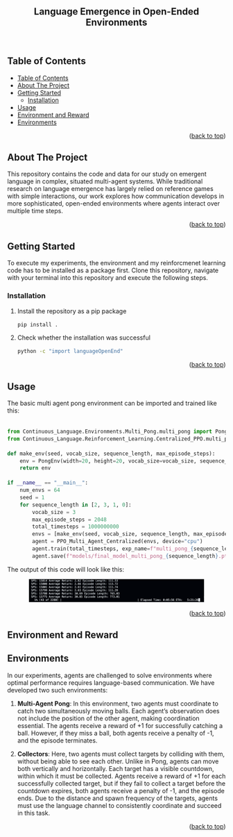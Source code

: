 <a name="readme-top"></a>

<br />
<div align="center">
  <h2 align="center">Language Emergence in Open-Ended Environments</h2>
</div>

<br/>

## Table of Contents
- [Table of Contents](#table-of-contents)
- [About The Project](#about-the-project)
- [Getting Started](#getting-started)
  - [Installation](#installation)
- [Usage](#usage)
- [Environment and Reward](#environment-and-reward)
- [Environments](#environments)

<p align="right">(<a href="#readme-top">back to top</a>)</p>

## About The Project

This repository contains the code and data for our study on emergent language in complex, situated multi-agent systems. While traditional research on language emergence has largely relied on reference games with simple interactions, our work explores how communication develops in more sophisticated, open-ended environments where agents interact over multiple time steps.

<p align="right">(<a href="#readme-top">back to top</a>)</p>


## Getting Started

To execute my experiments, the environment and my reinforcmenet learning code has to be installed as a package first. Clone this repository, navigate with your terminal into this repository and execute the following steps.

### Installation

1. Install the repository as a pip package
   ```sh
   pip install .
   ```
2. Check whether the installation was successful
   ```sh
   python -c "import languageOpenEnd"
   ```

<p align="right">(<a href="#readme-top">back to top</a>)</p>


## Usage

The basic multi agent pong environment can be imported and trained like this:<br/><br/>

```python
from Continuous_Language.Environments.Multi_Pong.multi_pong import PongEnv
from Continuous_Language.Reinforcement_Learning.Centralized_PPO.multi_ppo import PPO_Multi_Agent_Centralized

def make_env(seed, vocab_size, sequence_length, max_episode_steps):
    env = PongEnv(width=20, height=20, vocab_size=vocab_size, sequence_length=sequence_length, max_episode_steps=max_episode_steps)
    return env

if __name__ == "__main__":
    num_envs = 64
    seed = 1
    for sequence_length in [2, 3, 1, 0]:
        vocab_size = 3
        max_episode_steps = 2048
        total_timesteps = 1000000000
        envs = [make_env(seed, vocab_size, sequence_length, max_episode_steps) for i in range(num_envs)]
        agent = PPO_Multi_Agent_Centralized(envs, device="cpu")
        agent.train(total_timesteps, exp_name=f"multi_pong_{sequence_length}", tensorboard_folder="Final_OneHot", checkpoint_path="models/checkpoints", num_checkpoints=40, learning_rate=0.001) 
        agent.save(f"models/final_model_multi_pong_{sequence_length}.pt")
```

The output of this code will look like this:
<div align="center">
  <img src="Images/trainingOutput.png" alt="Console Output" width="80%">
</div>

<p align="right">(<a href="#readme-top">back to top</a>)</p>

## Environment and Reward

## Environments

In our experiments, agents are challenged to solve environments where optimal performance requires language-based communication. We have developed two such environments:

1. **Multi-Agent Pong**: In this environment, two agents must coordinate to catch two simultaneously moving balls. Each agent’s observation does not include the position of the other agent, making coordination essential. The agents receive a reward of +1 for successfully catching a ball. However, if they miss a ball, both agents receive a penalty of -1, and the episode terminates.

2. **Collectors**: Here, two agents must collect targets by colliding with them, without being able to see each other. Unlike in Pong, agents can move both vertically and horizontally. Each target has a visible countdown, within which it must be collected. Agents receive a reward of +1 for each successfully collected target, but if they fail to collect a target before the countdown expires, both agents receive a penalty of -1, and the episode ends. Due to the distance and spawn frequency of the targets, agents must use the language channel to consistently coordinate and succeed in this task.

<p align="right">(<a href="#readme-top">back to top</a>)</p>

